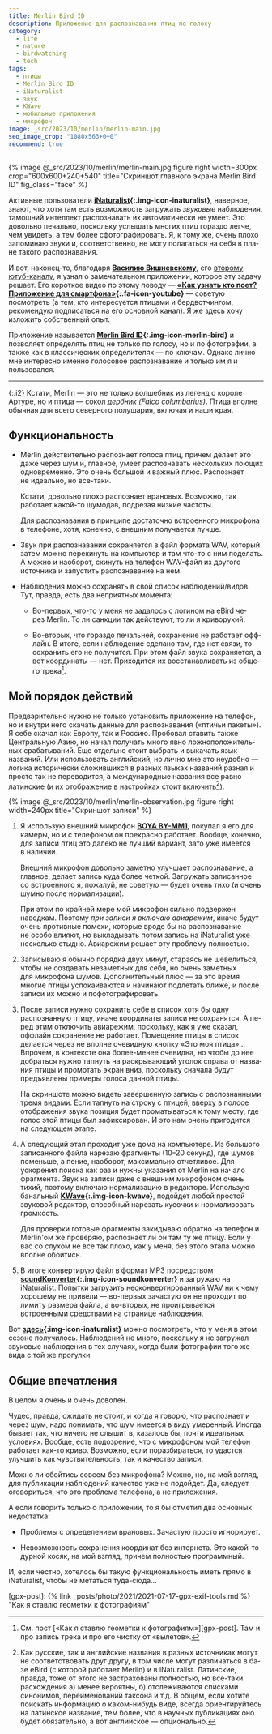 ```yaml
---
title: Merlin Bird ID
description: Приложение для рас­поз­на­ва­ния птиц по го­ло­су
category:
  - life
  - nature
  - birdwatching
  - tech
tags:
  - птицы
  - Merlin Bird ID
  - iNaturalist
  - звук
  - KWave
  - мобильные приложения
  - микрофон
image: _src/2023/10/merlin/merlin-main.jpg
seo_image_crop: "1080x563+0+0"
recommend: true
---
```

{% image @_src/2023/10/merlin/merlin-main.jpg figure right width=300px crop="600x600+240+540" title="Скриншот главного экрана Merlin Bird ID" fig_class="face" %}

Активные пользователи **[iNaturalist][inat]{:.img-icon-inaturalist}**, наверное, знают, что хотя там есть возможность загружать *зву­ко​вые* наблюдения,
тамошний интеллект распознавать их автоматически не уме­ет. Это довольно печально, поскольку услышать многих птиц гораздо легче, чем увидеть, а тем более
сфотографировать. Я, к то­му же, очень плохо запоминаю звуки и, соответственно, не мо­гу полагаться на се­бя в пла­не такого распознавания.

И вот, наконец-то, благодаря **[Василию Вишневскому][vishn]**, его [второму ютуб-каналу][vesh-vishn], я узнал о за­ме­ча­тель­ном приложении, которое эту
задачу решает. Его короткое видео по это­му по­во­ду — **[«Как узнать кто поет? Приложение для смарт­фо­на»][vishn-merl]{:.fa-icon-youtube}** —
советую посмотреть (а тем, кто интересуется птицами и бердвотчингом, рекомендую подписаться на его основной канал). Я же здесь хочу изложить собственный опыт.

Приложение называется **[Merlin Bird ID][merlin]{:.img-icon-merlin-bird}** и позволяет определять птиц не толь­ко по го­ло­су, но и по фо­то­гра­фии, а также
как в клас­си­чес­ких оп­ре­де­ли­те­лях — по клю­чам. Однако лично мне интересно именно голосовое распознавание и только им я и пользовался.

-----

{:.i2}
Кстати, Merlin — это не толь­ко волшебник из ле­генд о ко­ро­ле Артуре, но и пти­ца — [сокол *дербник (Falco columbarius)*][mb]. Птица вполне обычная для все­го
северного полушария, включая и наши края.

<!--more-->

## Функциональность

* Merlin действительно распознает голоса птиц, причем делает это даже че­рез шум и, главное, умеет распознавать нескольких поющих одновременно.
  Это очень большой и важный плюс. Распознает не иде­аль­но, но все-таки.

  Кстати, довольно плохо распознает врановых. Возможно, так работает ка­кой-то шу­мо­дав, подрезая низкие частоты.

  Для рас­поз­на­ва­ния в прин­ци­пе достаточно встроенного микрофона в те­ле­фо­не, хотя, конечно, с внеш­ним получается лучше.

* Звук при рас­поз­на­ва­нии сохраняется в файл формата WAV, который затем можно перекинуть на ком­пью­тер и там что-то с ним поделать.
  А можно и наоборот, скинуть на те­ле­фон WAV-файл из дру­го­го источника и запустить распознавание на нем.

* Наблюдения можно сохранять в свой список наблюдений/видов. Тут, правда, есть два неприятных момента:

  * Во-первых, что-то у меня не за­да­лось с ло­ги­ном на eBird че­рез Mer­lin. То ли санкции так действуют, то ли я криворукий.

  * Во-вторых, что гораздо печальней, сохранение не ра­бо­та­ет офф­лайн. В ито­ге, если наблюдение сделано там, где нет связи,
    то сохранить его не по­лу­чит­ся. При этом файл звука сохраняется, а вот ко­ор­ди­на­ты — нет. Приходится их восстанавливать
    из об­ще­го трека[^gpx].

## Мой порядок действий

Предварительно нужно не толь­ко установить приложение на те­ле­фон, но и внутри него скачать данные для рас­поз­на­ва­ния («птичьи пакеты»). Я себе скачал
как Европу, так и Россию. Пробовал ставить также Центральную Азию, но начал получать много явно лож­но­по­ло­жи­тель­ных срабатываний. Еще отдельно стоит
выбрать и выкачать язык названий. Или использовать английский, но лично мне это не­удоб­но — логика исторически сложившихся в раз­ных языках названий
разная и просто так не пе­ре­во­дит­ся, а международные названия все равно латинские (и их отображение в на­с­трой­ках стоит включить[^nomen]).

{% image @_src/2023/10/merlin/merlin-observation.jpg figure right width=240px title="Скриншот записи" %}

1. Я использую внешний микрофон **[BOYA BY-MM1][boya]**, покупал я его для камеры, но и с те­ле­фо­ном он прекрасно работает. Вообще, конечно,
   для за­пи­си птиц это далеко не луч­ший вариант, зато уже имеется в на­ли­чии.

   Внешний микрофон довольно заметно улучшает распознавание, а главное, делает запись куда более четкой. Загружать записанное со встро­ен­но­го
   я, пожалуй, не со­ве­тую — будет очень тихо (и очень шумно после нормализации).

   При этом по крайней мере мой микрофон сильно подвержен наводкам. Поэтому *при записи я включаю авиа­ре­жим*, иначе будут очень противные
   помехи, которые вро­де бы на рас­поз­на­ва­ние не осо­бо влияют, но выкладывать потом запись на iNa­tu­ra­list уже несколько стыдно. Авиа­ре­жим
   решает эту проблему полностью.

2. Записываю я обычно порядка двух минут, стараясь не ше­ве­лить­ся, чтобы не со­зда­вать незаметных для се­бя, но очень заметных для мик­ро­фо­на
   шумов. Дополнительный плюс — за это время многие птицы успокаиваются и начинают подлетать ближе, и после записи их можно и пофотографировать.

3. После записи нужно сохранить себе в спи­сок хо­тя бы одну распознанную птицу, иначе координаты записи не со­хра­нят­ся. А пе­ред этим отключить
   авиа­ре­жим, поскольку, как я уже сказал, оффлайн сохранение не ра­бо­та­ет. Помещение птицы в спи­сок делается через не впол­не очевидную кнопку
   «Это моя птица»... Впрочем, в кон­тек­с­те она бо­лее-ме­нее очевидна, но чтобы до нее добраться нужно тап­нуть на рас­кры­ва­ю­щий уголок справа
   от на­зва­ния птицы и промотать экран вниз, поскольку сначала будут предъявлены примеры голоса данной птицы.

   На скрин­шо­те можно видеть завершенную запись с рас­поз­нан­ны­ми тремя видами. Если тап­нуть на стро­ку с пти­цей, вверху в по­ло­се отображения звука
   позиция будет проматываться к то­му месту, где голос этой птицы был зафиксирован. И это нам очень пригодится на сле­ду­ю­щем этапе.

4. А следующий этап проходит уже дома на компьютере. Из большого записанного файла нарезаю фрагменты (10–20 секунд), где шумов поменьше, а пение, наоборот,
   максимально отчетливое. Для ускорения поиска как раз и нужны указания от Merlin на начало фрагмента. Звук на записи даже с внешним микрофоном очень
   тихий, поэтому включаю нормализацию в редакторе. Использую банальный **[KWave][kwave]{:.img-icon-kwave}**, подойдет любой простой звуковой редактор,
   способный нарезать кусочки и нормализовать громкость.

   Для проверки готовые фрагменты закидываю обратно на телефон и Merlin'ом же проверяю, распознает ли он там ту же птицу. Если у вас со слухом
   не все так плохо, как у меня, без этого этапа можно вполне обойтись.

5. В итоге конвертирую файл в формат MP3 посредством **[soundKonverter][soundkonverter]{:.img-icon-soundkonverter}** и загружаю на iNaturalist.
   Попытки загрузить не­с­кон­вер­ти­ро­ван­ный WAV ни к чему хорошему не при­ве­ли — во-пер­вых зачастую он не проходит по лимиту размера файла, а во-вторых,
   не проигрывается встроенными средствами на странице наблюдения.

Вот **[здесь][samples]{:img-icon-inaturalist}** можно посмотреть, что у меня в этом сезоне получилось. Наблюдений не много, поскольку я не загружал
звуковые наблюдения в тех случаях, когда были фотографии того же вида с той же прогулки.

## Общие впечатления

В целом я очень и очень доволен.

Чудес, правда, ожидать не стоит, и когда я говорю, что распознает и через шум, надо понимать, что шум имеется в виду
умеренный. Иногда бывает так, что ничего не слышит в, казалось бы, почти идеальных условиях. Вообще, есть подозрение, что с микрофоном мой телефон работает
как-то криво. Возможно, если поразбираться, то удастся улучшить как чувствительность, так и качество записи.

Можно ли обойтись совсем без микрофона? Можно, но, на мой взгляд, для публикации наблюдений качество уже не подойдет. Да, следует оговориться, что это
проблема телефона, а не приложения.

А если говорить только о приложении, то я бы отметил два основных недостатка:

* Проблемы с определением врановых. Зачастую просто игнорирует.

* Невозможность сохранения координат без интернета. Это какой-то дурной косяк, на мой взгляд, причем полностью программный.

И, если честно, хотелось бы такую функциональность иметь прямо в iNaturalist, чтобы не метаться ту­да-сю­да...


[^gpx]: См. пост [«Как я ставлю геометки к фотографиям»][gpx-post]. Там и про за­пись трека и про его чистку от «вы­ле­тов».

[^nomen]: Как русские, так и английские названия в раз­ных источниках могут не со­от­вет­с­т­во­вать друг другу, в том числе могут различаться в ба­зе eBird (с ко­то­рой работает Mer­lin) и в iNa­tu­ra­list. Латинские, правда, тоже от это­го не за­страхо­в­аны полностью, но все-та­ки расхождения а) менее вероятны, б) отслеживаются списками синонимов, переименований таксона и т.д. В об­щем, если хотите поискать информацию о ка­ком-ни­будь виде, всегда ориентируйтесь на ла­тин­с­кое название, тем более, что в на­уч­ных публикациях оно будет обязательно, а вот анг­лий­с­кое — опционально.


[inat]: https://www.inaturalist.org/ "iNaturalist"
[vishn]: https://www.youtube.com/@fotoparus "Канал Василия Вишневского"
[vishn-merl]: https://youtu.be/G--0oTYRjYA "Как узнать кто поет? Приложение для смартфона"
[vesh-vishn]: https://www.youtube.com/@VeshVish "Канал «Вещи Вишневского»"
[merlin]: https://merlin.allaboutbirds.org/ "Merlin Bird ID — официальная страницы"
[mb]: https://en.wikipedia.org/wiki/Merlin_(bird) "Merlin (bird)"
[gpx-post]: {% link _posts/photo/2021/2021-07-17-gpx-exif-tools.md %} "Как я ставлю геометки к фотографиям"

[boya]: https://aliclick.shop/s/yot9gn
[kwave]: https://apps.kde.org/ru/kwave/
[soundkonverter]: https://store.kde.org/p/1126634

[samples]: https://www.inaturalist.org/observations?d1=2023-01-01&place_id=any&sounds&user_id=shikhalev "Примеры моих звуковых наблюдений на iNaturalist"
